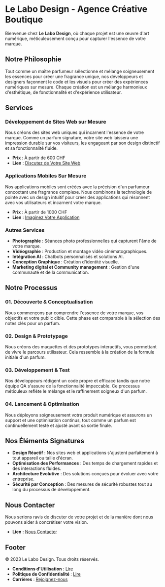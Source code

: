 ﻿# Le Labo Design - Agence Créative Boutique

Bienvenue chez **Le Labo Design**, où chaque projet est une œuvre d'art numérique, méticuleusement conçu pour capturer l'essence de votre marque.

## Notre Philosophie

Tout comme un maître parfumeur sélectionne et mélange soigneusement les essences pour créer une fragrance unique, nos développeurs et designers façonnent le code et les visuels pour créer des expériences numériques sur mesure. Chaque création est un mélange harmonieux d'esthétique, de fonctionnalité et d'expérience utilisateur.

## Services

### Développement de Sites Web sur Mesure

Nous créons des sites web uniques qui incarnent l'essence de votre marque. Comme un parfum signature, votre site web laissera une impression durable sur vos visiteurs, les engageant par son design distinctif et sa fonctionnalité fluide.

- **Prix** : À partir de 600 CHF
- **Lien** : [Discutez de Votre Site Web]()

### Applications Mobiles Sur Mesure

Nos applications mobiles sont créées avec la précision d'un parfumeur concoctant une fragrance complexe. Nous combinons la technologie de pointe avec un design intuitif pour créer des applications qui résonnent avec vos utilisateurs et incarnent votre marque.

- **Prix** : À partir de 1000 CHF
- **Lien** : [Imaginez Votre Application]()

### Autres Services

- **Photographie** : Séances photo professionnelles qui capturent l'âme de votre marque.
- **Vidéographie** : Production et montage vidéo cinématographiques.
- **Intégration AI** : Chatbots personnalisés et solutions AI.
- **Conception Graphique** : Création d'identité visuelle.
- **Marketing digital et Community management** : Gestion d'une communauté et de la communication.

## Notre Processus

### 01. Découverte & Conceptualisation

Nous commençons par comprendre l'essence de votre marque, vos objectifs et votre public cible. Cette phase est comparable à la sélection des notes clés pour un parfum.

### 02. Design & Prototypage

Nous créons des maquettes et des prototypes interactifs, vous permettant de vivre le parcours utilisateur. Cela ressemble à la création de la formule initiale d'un parfum.

### 03. Développement & Test

Nos développeurs rédigent un code propre et efficace tandis que notre équipe QA s'assure de la fonctionnalité impeccable. Ce processus méticuleux reflète le mélange et le raffinement soigneux d'un parfum.

### 04. Lancement & Optimisation

Nous déployons soigneusement votre produit numérique et assurons un support et une optimisation continus, tout comme un parfum est continuellement testé et ajusté avant sa sortie finale.

## Nos Éléments Signatures

- **Design Réactif** : Nos sites web et applications s'ajustent parfaitement à tout appareil ou taille d'écran.
- **Optimisation des Performances** : Des temps de chargement rapides et des interactions fluides.
- **Architecture Evolutive** : Des solutions conçues pour évoluer avec votre entreprise.
- **Sécurité par Conception** : Des mesures de sécurité robustes tout au long du processus de développement.

## Nous Contacter

Nous serions ravis de discuter de votre projet et de la manière dont nous pouvons aider à concrétiser votre vision.

- **Lien** : [Nous Contacter]()

## Footer

&copy; 2023 Le Labo Design. Tous droits réservés.

- **Conditions d'Utilisation** : [Lire]()
- **Politique de Confidentialité** : [Lire]()
- **Carrières** : [Rejoignez-nous]()
